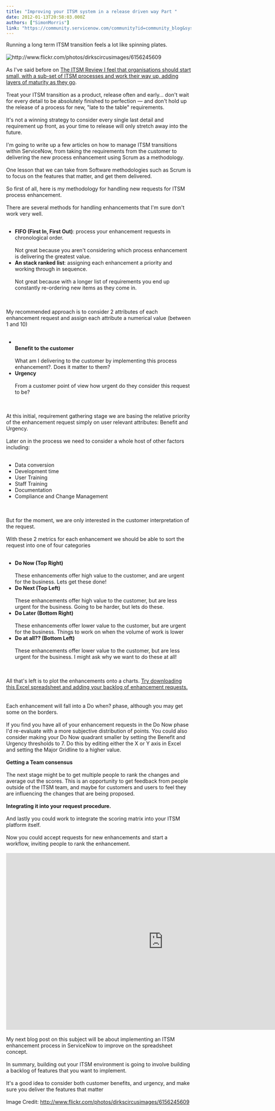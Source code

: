 ```yaml
---
title: "Improving your ITSM system in a release driven way Part "
date: 2012-01-13T20:58:03.000Z
authors: ["SimonMorris"]
link: "https://community.servicenow.com/community?id=community_blog&sys_id=ee4d6229dbd0dbc01dcaf3231f961957"
---
```

<p>Running a long term ITSM transition feels a lot like spinning plates.<br /><br /><img alt="http://www.flickr.com/photos/dirkscircusimages/6156245609" src="http://community.service-now.com/files/6156245609_7e16793573.jpg" /><br /><br />As I've said before on <a title="w.theitsmreview.com/2011/12/sneaking-itil/" href="http://www.theitsmreview.com/2011/12/sneaking-itil/">The ITSM Review I feel that organisations should start small, with a sub-set of ITSM processes and work their way up, adding layers of maturity as they go</a>.<br /><br />Treat your ITSM transition as a product, release often and early… don't wait for every detail to be absolutely finished to perfection — and don't hold up the release of a process for new, "late to the table" requirements.<br /><br />It's not a winning strategy to consider every single last detail and requirement up front, as your time to release will only stretch away into the future.<br /><br />I'm going to write up a few articles on how to manage ITSM transitions within ServiceNow, from taking the requirements from the customer to delivering the new process enhancement using Scrum as a methodology.<br /><br />One lesson that we can take from Software methodologies such as Scrum is to focus on the features that matter, and get them delivered.<br /><br />So first of all, here is my methodology for handling new requests for ITSM process enhancement.<br /><br />There are several methods for handling enhancements that I'm sure don't work very well.<br /><br /><ul><li><b>FIFO (First In, First Out)</b>: process your enhancement requests in chronological order.<br /><br />Not great because you aren't considering which process enhancement is delivering the greatest value.<br /></li><li><b>An stack ranked list</b>: assigning each enhancement a priority and working through in sequence.<br /><br />Not great because with a longer list of requirements you end up constantly re-ordering new items as they come in.</li></ul><br /><br />My recommended approach is to consider 2 attributes of each enhancement request and assign each attribute a numerical value (between 1 and 10)<br /><br /><ul><li><br /><b>Benefit to the customer</b><br /><br />What am I delivering to the customer by implementing this process enhancement?. Does it matter to them?<br /></li><li><b>Urgency</b><br /><br />From a customer point of view how urgent do they consider this request to be?<br /></li></ul><br /><br />At this initial, requirement gathering stage we are basing the relative priority of the enhancement request simply on user relevant attributes: Benefit and Urgency.<br /><br />Later on in the process we need to consider a whole host of other factors including:<br /><br /><ul><li>Data conversion</li><li>Development time</li><li>User Training</li><li>Staff Training</li><li>Documentation</li><li>Compliance and Change Management</li></ul><br /><br />But for the moment, we are only interested in the customer interpretation of the request. <br /><br />With these 2 metrics for each enhancement we should be able to sort the request into one of four categories<br /><br /><ul><li><b>Do Now (Top Right)</b><br /><br />These enhancements offer high value to the customer, and are urgent for the business. Lets get these done!<br /></li><li><b>Do Next (Top Left)</b><br /><br />These enhancements offer high value to the customer, but are less urgent for the business. Going to be harder, but lets do these.<br /></li><li><b>Do Later (Bottom Right)</b><br /><br />These enhancements offer lower value to the customer, but are urgent for the business. Things to work on when the volume of work is lower<br /></li><li><b>Do at all?? (Bottom Left)</b><br /><br />These enhancements offer lower value to the customer, but are less urgent for the business. I might ask why we want to do these at all!<br /></li></ul><br /><br />All that's left is to plot the enhancements onto a charts. <a title="mmunity.service-now.com/files/ITSM%20Enhancement%20quadrant.xlsx" href="http://community.service-now.com/files/ITSM%20Enhancement%20quadrant.xlsx">Try downloading this Excel spreadsheet and adding your backlog of enhancement requests.</a><br /><br /><img  alt="" class="jive-image" src="2c78c4c6db1cdb048c8ef4621f961928.iix" /><br /><br />Each enhancement will fall into a Do when? phase, although you may get some on the borders.<br /><br />If you find you have all of your enhancement requests in the Do Now phase I'd re-evaluate with a more subjective distribution of points. You could also consider making your Do Now quadrant smaller by setting the Benefit and Urgency thresholds to 7. Do this by editing either the X or Y axis in Excel and setting the Major Gridline to a higher value.<br /><br /><b>Getting a Team consensus</b><br /><br />The next stage might be to get multiple people to rank the changes and average out the scores. This is an opportunity to get feedback from people outside of the ITSM team, and maybe for customers and users to feel they are influencing the changes that are being proposed.<br /><br /><b>Integrating it into your request procedure.</b><br /><br />And lastly you could work to integrate the scoring matrix into your ITSM platform itself.<br /><br />Now you could accept requests for new enhancements and start a workflow, inviting people to rank the enhancement.<br /><br /><embed width="853" height="480" src="http://www.youtube.com/embed/JusaFR8n1wU" frameborder="0" allowfullscreen=""></embed><br /><br />My next blog post on this subject will be about implementing an ITSM enhancement process in ServiceNow to improve on the spreadsheet concept.<br /><br />In summary, building out your ITSM environment is going to involve building a backlog of features that you want to implement. <br /><br />It's a good idea to consider both customer benefits, and urgency, and make sure you deliver the features that matter<br /><br />Image Credit: <a title="w.flickr.com/photos/dirkscircusimages/6156245609" href="http://www.flickr.com/photos/dirkscircusimages/6156245609">http://www.flickr.com/photos/dirkscircusimages/6156245609</a></p>